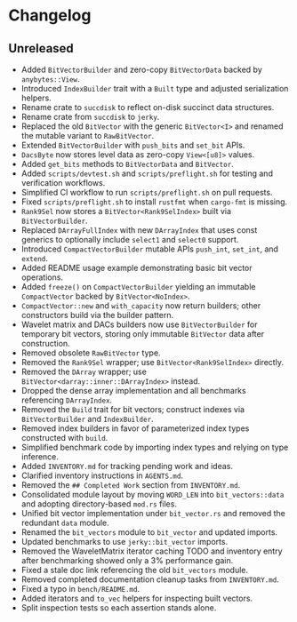 # Changelog

## Unreleased
- Added `BitVectorBuilder` and zero-copy `BitVectorData` backed by `anybytes::View`.
- Introduced `IndexBuilder` trait with a `Built` type and adjusted serialization helpers.
- Rename crate to `succdisk` to reflect on-disk succinct data structures.
- Rename crate from `succdisk` to `jerky`.
- Replaced the old `BitVector` with the generic `BitVector<I>` and renamed the
  mutable variant to `RawBitVector`.
- Extended `BitVectorBuilder` with `push_bits` and `set_bit` APIs.
- `DacsByte` now stores level data as zero-copy `View<[u8]>` values.
- Added `get_bits` methods to `BitVectorData` and `BitVector`.
- Added `scripts/devtest.sh` and `scripts/preflight.sh` for testing and
  verification workflows.
- Simplified CI workflow to run `scripts/preflight.sh` on pull requests.
- Fixed `scripts/preflight.sh` to install `rustfmt` when `cargo-fmt` is missing.
- `Rank9Sel` now stores a `BitVector<Rank9SelIndex>` built via `BitVectorBuilder`.
- Replaced `DArrayFullIndex` with new `DArrayIndex` that uses const generics
  to optionally include `select1` and `select0` support.
- Introduced `CompactVectorBuilder` mutable APIs `push_int`, `set_int`, and `extend`.
- Added README usage example demonstrating basic bit vector operations.
- Added `freeze()` on `CompactVectorBuilder` yielding an immutable `CompactVector` backed by `BitVector<NoIndex>`.
- `CompactVector::new` and `with_capacity` now return builders; other constructors build via the builder pattern.
- Wavelet matrix and DACs builders now use `BitVectorBuilder` for temporary bit
  vectors, storing only immutable `BitVector` data after construction.
- Removed obsolete `RawBitVector` type.
- Removed the `Rank9Sel` wrapper; use `BitVector<Rank9SelIndex>` directly.
- Removed the `DArray` wrapper; use `BitVector<darray::inner::DArrayIndex>` instead.
- Dropped the dense array implementation and all benchmarks referencing `DArrayIndex`.
- Removed the `Build` trait for bit vectors; construct indexes via `BitVectorBuilder` and `IndexBuilder`.
- Removed index builders in favor of parameterized index types constructed with `build`.
- Simplified benchmark code by importing index types and relying on type inference.
- Added `INVENTORY.md` for tracking pending work and ideas.
- Clarified inventory instructions in `AGENTS.md`.
- Removed the `## Completed Work` section from `INVENTORY.md`.
- Consolidated module layout by moving `WORD_LEN` into `bit_vectors::data` and
  adopting directory-based `mod.rs` files.
- Unified bit vector implementation under `bit_vector.rs` and removed the
  redundant `data` module.
- Renamed the `bit_vectors` module to `bit_vector` and updated imports.
- Updated benchmarks to use `jerky::bit_vector` imports.
- Removed the WaveletMatrix iterator caching TODO and inventory entry after
  benchmarking showed only a 3% performance gain.
- Fixed a stale doc link referencing the old `bit_vectors` module.
- Removed completed documentation cleanup tasks from `INVENTORY.md`.
- Fixed a typo in `bench/README.md`.
- Added iterators and `to_vec` helpers for inspecting built vectors.
- Split inspection tests so each assertion stands alone.
